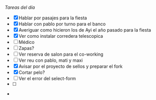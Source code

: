 _Tareas del día_
- [x] Hablar por pasajes para la fiesta
- [x] Hablar con pablo por turno para el banco
- [x] Averiguar como hicieron los de Ayi el año pasado para la fiesta
- [x] Ver como instalar corredera telescopica
- [ ] Médico
- [ ] Zapas?
- [ ] Ver reserva de salon para el co-working
- [ ] Ver reu con pablo, mati y maxi
- [x] Avisar por el proyecto de sellos y preparar el fork
- [x] Cortar pelo?
- [ ] Ver el error del select-form
- [ ] 
- 
